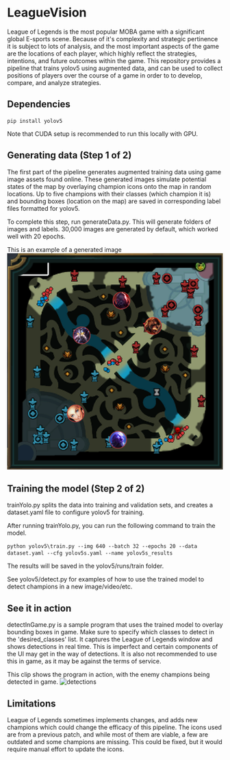 # LeagueVision
League of Legends is the most popular MOBA game with a significant global E-sports scene. Because of it's complexity and strategic pertinence it is subject to lots of analysis, and the most important aspects of the game are the locations of each player, which highly reflect the strategies, intentions, and future outcomes within the game. This repository provides a pipeline that trains yolov5 using augmented data, and can be used to collect positions of players over the course of a game in order to to develop, compare, and analyze strategies.

## Dependencies
```
pip install yolov5
```

Note that CUDA setup is recommended to run this locally with GPU. 

## Generating data (Step 1 of 2)
The first part of the pipeline generates augmented training data using game image assets found online. These generated images simulate potential states of the map by overlaying champion icons onto the map in random locations. Up to five champions with their classes (which champion it is) and bounding boxes (location on the map) are saved in corresponding label files formatted for yolov5.

To complete this step, run generateData.py. This will generate folders of images and labels. 30,000 images are generated by default, which worked well with 20 epochs.

This is an example of a generated image
![generated_image](generated_example.png)



## Training the model (Step 2 of 2)
trainYolo.py splits the data into training and validation sets, and creates a dataset.yaml file to configure yolov5 for training. 

After running trainYolo.py, you can run the following command to train the model. 

```
python yolov5\train.py --img 640 --batch 32 --epochs 20 --data dataset.yaml --cfg yolov5s.yaml --name yolov5s_results
```

The results will be saved in the yolov5/runs/train folder.

See yolov5/detect.py for examples of how to use the trained model to detect champions in a new image/video/etc.


## See it in action
detectInGame.py is a sample program that uses the trained model to overlay bounding boxes in game. Make sure to specify which classes to detect in the 'desired_classes' list. It captures the League of Legends window and shows detections in real time. This is imperfect and certain components of the UI may get in the way of detections. It is also not recommended to use this in game, as it may be against the terms of service.


This clip shows the program in action, with the enemy champions being detected in game.
![detections](detections.gif)

## Limitations
League of Legends sometimes implements changes, and adds new champions which could change the efficacy of this pipeline. The icons used are from a previous patch, and while most of them are viable, a few are outdated and some champions are missing. This could be fixed, but it would require manual effort to update the icons.

